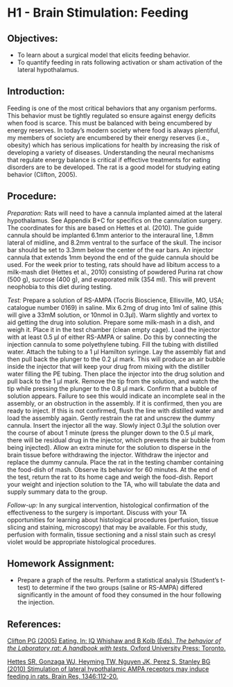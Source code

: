 # H1 - Brain Stimulation: Feeding

## Objectives:

* To learn about a surgical model that elicits feeding behavior.
* To quantify feeding in rats following activation or sham activation of the lateral hypothalamus.

## Introduction:

Feeding is one of the most critical behaviors that any organism performs. This behavior must be tightly regulated so ensure against energy deficits when food is scarce. This must be balanced with being encumbered by energy reserves. In today’s modern society where food is always plentiful, my members of society are encumbered by their energy reserves \(i.e., obesity\) which has serious implications for health by increasing the risk of developing a variety of diseases. Understanding the neural mechanisms that regulate energy balance is critical if effective treatments for eating disorders are to be developed. The rat is a good model for studying eating behavior \(Clifton, 2005\).

## Procedure:

_Preparation:_ Rats will need to have a cannula implanted aimed at the lateral hypothalamus. See Appendix B+C for specifics on the cannulation surgery. The coordinates for this are based on Hettes et al. \(2010\). The guide cannula should be implanted 6.1mm anterior to the interaural line, 1.8mm lateral of midline, and 8.2mm ventral to the surface of the skull. The incisor bar should be set to 3.3mm below the center of the ear bars. An injector cannula that extends 1mm beyond the end of the guide cannula should be used. For the week prior to testing, rats should have ad libitum access to a milk-mash diet \(Hettes et al., 2010\) consisting of powdered Purina rat chow \(500 g\), sucrose \(400 g\), and evaporated milk \(354 ml\). This will prevent neophobia to this diet during testing.

_Test:_ Prepare a solution of RS-AMPA \(Tocris Bioscience, Ellisville, MO, USA; catalogue number 0169\) in saline. Mix 6.2mg of drug into 1ml of saline \(this will give a 33mM solution, or 10nmol in 0.3µl\). Warm slightly and vortex to aid getting the drug into solution. Prepare some milk-mash in a dish, and weigh it. Place it in the test chamber \(clean empty cage\). Load the injector with at least 0.5 µl of either RS-AMPA or saline. Do this by connecting the injection cannula to some polyethylene tubing. Fill the tubing with distilled water. Attach the tubing to a 1 µl Hamilton syringe. Lay the assembly flat and then pull back the plunger to the 0.2 µl mark. This will produce an air bubble inside the injector that will keep your drug from mixing with the distiller water filling the PE tubing. Then place the injector into the drug solution and pull back to the 1 µl mark. Remove the tip from the solution, and watch the tip while pressing the plunger to the 0.8 µl mark. Confirm that a bubble of solution appears. Failure to see this would indicate an incomplete seal in the assembly, or an obstruction in the assembly. If it is confirmed, then you are ready to inject. If this is not confirmed, flush the line with distilled water and load the assembly again. Gently restrain the rat and unscrew the dummy cannula. Insert the injector all the way. Slowly inject 0.3µl the solution over the course of about 1 minute \(press the plunger down to the 0.5 µl mark, there will be residual drug in the injector, which prevents the air bubble from being injected\). Allow an extra minute for the solution to disperse in the brain tissue before withdrawing the injector. Withdraw the injector and replace the dummy cannula. Place the rat in the testing chamber containing the food-dish of mash. Observe its behavior for 60 minutes. At the end of the test, return the rat to its home cage and weigh the food-dish. Report your weight and injection solution to the TA, who will tabulate the data and supply summary data to the group.

_Follow-up:_ In any surgical intervention, histological confirmation of the effectiveness to the surgery is important. Discuss with your TA opportunities for learning about histological procedures \(perfusion, tissue slicing and staining, microscopy\) that may be available. For this study, perfusion with formalin, tissue sectioning and a nissl stain such as cresyl violet would be appropriate histological procedures.

## Homework Assignment:

* Prepare a graph of the results.  Perform a statistical analysis \(Student’s t-test\) to determine if the two groups \(saline or RS-AMPA\) differed significantly in the amount of food they consumed in the hour following the injection.

## References:

[Clifton PG (2005) Eating. In: IQ Whishaw and B Kolb (Eds), *The behavior of the Laboratory rat: A handbook with tests.* Oxford University Press: Toronto.](http://www.sociallearning.info/storage/pdf/lab%20rat%20handbook%20-%20social%20learning.pdf)

[Hettes SR, Gonzaga WJ, Heyming TW, Nguyen JK, Perez S, Stanley BG (2010) Stimulation of lateral hypothalamic AMPA receptors may induce feeding in rats. Brain Res, 1346:112-20.](https://www.ncbi.nlm.nih.gov/pubmed/20580634)
